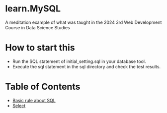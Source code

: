 # learn.MySQL
A meditation example of what was taught in the 2024 3rd Web Development Course in Data Science Studies

# How to start this
- Run the SQL statement of initial_setting.sql in your database tool.
- Execute the sql statement in the sql directory and check the test results.

# Table of Contents
- [Basic rule about SQL](./md/BASIC_RULE.md)
- [Select](./md/sql/select/README.md)
